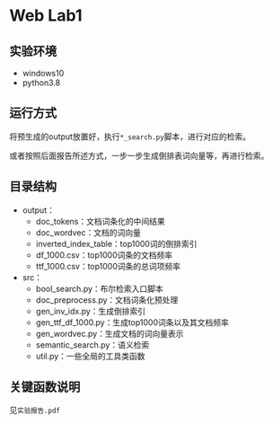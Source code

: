 # Web Lab1

## 实验环境

+ windows10
+ python3.8

## 运行方式

将预生成的output放置好，执行`*_search.py`脚本，进行对应的检索。

或者按照后面报告所述方式，一步一步生成倒排表词向量等，再进行检索。

## 目录结构

+ output：
  + doc_tokens：文档词条化的中间结果
  + doc_wordvec：文档的词向量
  + inverted_index_table：top1000词的倒排索引
  + df_1000.csv：top1000词条的文档频率
  + ttf_1000.csv：top1000词条的总词项频率
+ src：
  + bool_search.py：布尔检索入口脚本
  + doc_preprocess.py：文档词条化预处理
  + gen_inv_idx.py：生成倒排索引
  + gen_ttf_df_1000.py：生成top1000词条以及其文档频率
  + gen_wordvec.py：生成文档的词向量表示
  + semantic_search.py：语义检索
  + util.py：一些全局的工具类函数

## 关键函数说明

见`实验报告.pdf`